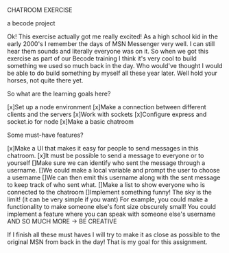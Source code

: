 CHATROOM EXERCISE

a becode project

Ok! This exercise actually got me really excited!
As a high school kid in the early 2000's I remember the days of MSN Messenger very well.
I can still hear them sounds and literally everyone was on it.
So when we got this exercise as part of our Becode training I think it's very cool to build something we used so much back in the day. Who would've thought I would be able to do build something by myself all these year later. Well hold your horses, not quite there yet.

So what are the learning goals here?

[x]Set up a node environment
[x]Make a connection between different clients and the servers
[x]Work with sockets
[x]Configure express and socket.io for node
[x]Make a basic chatroom

Some must-have features?

[x]Make a UI that makes it easy for people to send messages in this chatroom.
[x]It must be possible to send a message to everyone or to yourself
[]Make sure we can identify who sent the message through a username.
[]We could make a local variable and prompt the user to choose a username
[]We can then emit this username along with the sent message to keep track of who sent what.
[]Make a list to show everyone who is connected to the chatroom
[]Implement something funny! The sky is the limit! (it can be very simple if you want)
For example, you could make a functionality to make someone else's font size obscurely small!
You could implement a feature where you can speak with someone else's username
AND SO MUCH MORE -> BE CREATIVE

If I finish all these must haves I will try to make it as close as possible to the original MSN from back in the day! That is my goal for this assignment.
